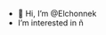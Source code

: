 - 👋 Hi, I’m @Elchonnek
- I’m interested in ñ

<!---
Elchonnek/Elchonnek is a ✨ special ✨ repository because its `README.md` (this file) appears on your GitHub profile.
You can click the Preview link to take a look at your changes.
--->
